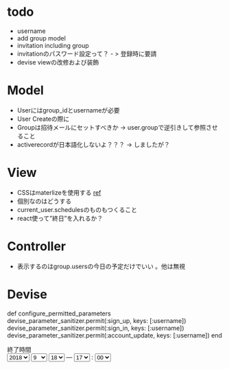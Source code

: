 # todo
- username
- add group model
- invitation including group
- invitationのパスワード設定って？  - > 登録時に要請
- devise viewの改修および装飾


# Model 
- Userにはgroup_idとusernameが必要
- User Createの際に
- Groupは招待メールにセットすべきか -> user.groupで逆引きして参照させること
- activerecordが日本語化しないよ？？？ -> しましたが？

# View
- CSSはmaterlizeを使用する  [ref](https://materializecss.com/)  
- 個別なのはどうする 
- current_user.schedulesのものもつくること   
- react使って”終日”を入れるか？ 

# Controller
- 表示するのはgroup.usersの今日の予定だけでいい 。他は無視  

# Devise
  def configure_permitted_parameters
    devise_parameter_sanitizer.permit(:sign_up, keys: [:username])
    devise_parameter_sanitizer.permit(:sign_in, keys: [:username])
    devise_parameter_sanitizer.permit(:account_update, keys: [:username])
  end



<div class='field'>
<label for="schedule_termination_time">終了時間</label>
<br>
<select id="schedule_termination_time_1i" name="schedule[termination_time(1i)]" class="browser-default inline-date">
<option value="2013">2013</option>
<option value="2014">2014</option>
<option value="2015">2015</option>
<option value="2016">2016</option>
<option value="2017">2017</option>
<option value="2018" selected="selected">2018</option>
<option value="2019">2019</option>
<option value="2020">2020</option>
<option value="2021">2021</option>
<option value="2022">2022</option>
<option value="2023">2023</option>
</select>
<select id="schedule_termination_time_2i" name="schedule[termination_time(2i)]" class="browser-default inline-date">
<option value="1">1</option>
<option value="2">2</option>
<option value="3">3</option>
<option value="4">4</option>
<option value="5">5</option>
<option value="6">6</option>
<option value="7">7</option>
<option value="8">8</option>
<option value="9" selected="selected">9</option>
<option value="10">10</option>
<option value="11">11</option>
<option value="12">12</option>
</select>
<select id="schedule_termination_time_3i" name="schedule[termination_time(3i)]" class="browser-default inline-date">
<option value="1">1</option>
<option value="2">2</option>
<option value="3">3</option>
<option value="4">4</option>
<option value="5">5</option>
<option value="6">6</option>
<option value="7">7</option>
<option value="8">8</option>
<option value="9">9</option>
<option value="10">10</option>
<option value="11">11</option>
<option value="12">12</option>
<option value="13">13</option>
<option value="14">14</option>
<option value="15">15</option>
<option value="16">16</option>
<option value="17">17</option>
<option value="18" selected="selected">18</option>
<option value="19">19</option>
<option value="20">20</option>
<option value="21">21</option>
<option value="22">22</option>
<option value="23">23</option>
<option value="24">24</option>
<option value="25">25</option>
<option value="26">26</option>
<option value="27">27</option>
<option value="28">28</option>
<option value="29">29</option>
<option value="30">30</option>
<option value="31">31</option>
</select>
 &mdash; <select id="schedule_termination_time_4i" name="schedule[termination_time(4i)]" class="browser-default inline-date">
<option value="00">00</option>
<option value="01">01</option>
<option value="02">02</option>
<option value="03">03</option>
<option value="04">04</option>
<option value="05">05</option>
<option value="06">06</option>
<option value="07">07</option>
<option value="08">08</option>
<option value="09">09</option>
<option value="10">10</option>
<option value="11">11</option>
<option value="12">12</option>
<option value="13">13</option>
<option value="14">14</option>
<option value="15">15</option>
<option value="16">16</option>
<option value="17" selected="selected">17</option>
<option value="18">18</option>
<option value="19">19</option>
<option value="20">20</option>
<option value="21">21</option>
<option value="22">22</option>
<option value="23">23</option>
</select>
 : <select id="schedule_termination_time_5i" name="schedule[termination_time(5i)]" class="browser-default inline-date">
<option value="00" selected="selected">00</option>
<option value="01">01</option>
<option value="02">02</option>
<option value="03">03</option>
<option value="04">04</option>
<option value="05">05</option>
<option value="06">06</option>
<option value="07">07</option>
<option value="08">08</option>
<option value="09">09</option>
<option value="10">10</option>
<option value="11">11</option>
<option value="12">12</option>
<option value="13">13</option>
<option value="14">14</option>
<option value="15">15</option>
<option value="16">16</option>
<option value="17">17</option>
<option value="18">18</option>
<option value="19">19</option>
<option value="20">20</option>
<option value="21">21</option>
<option value="22">22</option>
<option value="23">23</option>
<option value="24">24</option>
<option value="25">25</option>
<option value="26">26</option>
<option value="27">27</option>
<option value="28">28</option>
<option value="29">29</option>
<option value="30">30</option>
<option value="31">31</option>
<option value="32">32</option>
<option value="33">33</option>
<option value="34">34</option>
<option value="35">35</option>
<option value="36">36</option>
<option value="37">37</option>
<option value="38">38</option>
<option value="39">39</option>
<option value="40">40</option>
<option value="41">41</option>
<option value="42">42</option>
<option value="43">43</option>
<option value="44">44</option>
<option value="45">45</option>
<option value="46">46</option>
<option value="47">47</option>
<option value="48">48</option>
<option value="49">49</option>
<option value="50">50</option>
<option value="51">51</option>
<option value="52">52</option>
<option value="53">53</option>
<option value="54">54</option>
<option value="55">55</option>
<option value="56">56</option>
<option value="57">57</option>
<option value="58">58</option>
<option value="59">59</option>
</select>